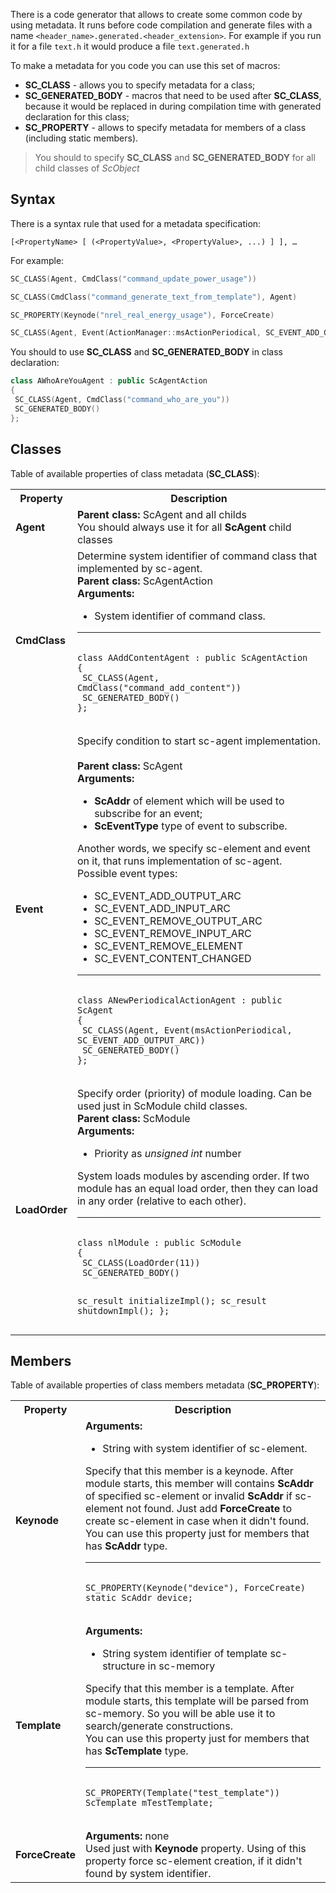 

There is a code generator that allows to create some common code by using metadata. It runs before code compilation and generate files with a name `<header_name>.generated.<header_extension>`.
For example if you run it for a file `text.h` it would produce a file `text.generated.h`

To make a metadata for you code you can use this set of macros:
* **SC_CLASS** - allows you to specify metadata for a class;
* **SC_GENERATED_BODY** - macros that need to be used after **SC_CLASS**, because it would be replaced in during compilation time with generated declaration for this class;
* **SC_PROPERTY** - allows to specify metadata for members of a class (including static members).

> You should to specify **SC_CLASS** and **SC_GENERATED_BODY** for all child classes of *ScObject*

## Syntax
There is a syntax rule that used for a metadata specification:
```
[<PropertyName> [ (<PropertyValue>, <PropertyValue>, ...) ] ], …
```

For example:

```cpp
SC_CLASS(Agent, CmdClass("command_update_power_usage"))
```
```cpp
SC_CLASS(CmdClass("command_generate_text_from_template"), Agent)
```
```cpp
SC_PROPERTY(Keynode("nrel_real_energy_usage"), ForceCreate)
```
```cpp
SC_CLASS(Agent, Event(ActionManager::msActionPeriodical, SC_EVENT_ADD_OUTPUT_ARC))
```

You should to use **SC_CLASS** and **SC_GENERATED_BODY** in class declaration:
```cpp
class AWhoAreYouAgent : public ScAgentAction
{
 SC_CLASS(Agent, CmdClass("command_who_are_you"))
 SC_GENERATED_BODY()
};
```

## Classes
Table of available properties of class metadata (**SC_CLASS**):

<table>
  <tr>
    <th>Property</td>
    <th>Description</td>
  </tr>
  <tr>
    <td><strong>Agent</strong></td>
    <td><strong>Parent class:</strong> ScAgent and all childs
      <br/>You should always use it for all <strong>ScAgent</strong> child classes
    </td>
  </tr>

  <tr>
    <td><strong>CmdClass</strong></td>
    <td>Determine system identifier of command class that implemented by sc-agent.
    <br/><strong>Parent class:</strong> ScAgentAction
    <br/><strong>Arguments:</strong>
    <ul>
      <li>System identifier of command class.</li>
    </ul>
    <hr/>
    <pre><code class="cpp hljs">
class AAddContentAgent : public ScAgentAction
{
 SC_CLASS(Agent, CmdClass("command_add_content"))
 SC_GENERATED_BODY()
};
    </code></pre>
    </td>
  </tr>

  <tr>
    <td><strong>Event</strong></td>
    <td>Specify condition to start sc-agent implementation.<br/>
      <br/><strong>Parent class:</strong> ScAgent
      <br/><strong>Arguments:</strong>
      <ul>
        <li><strong>ScAddr</strong> of element which will be used to subscribe for an event;</li>
        <li><strong>ScEventType</strong> type of event to subscribe.</li>
      </ul>
      Another words, we specify sc-element and event on it, that runs implementation of sc-agent. Possible event types:
      <ul>
        <li>SC_EVENT_ADD_OUTPUT_ARC</li>
        <li>SC_EVENT_ADD_INPUT_ARC</li>
        <li>SC_EVENT_REMOVE_OUTPUT_ARC</li>
        <li>SC_EVENT_REMOVE_INPUT_ARC</li>
        <li>SC_EVENT_REMOVE_ELEMENT</li>
        <li>SC_EVENT_CONTENT_CHANGED</li>
      </ul>
      <hr/>
      <pre><code class="cpp hljs">
class ANewPeriodicalActionAgent : public ScAgent
{
 SC_CLASS(Agent, Event(msActionPeriodical, SC_EVENT_ADD_OUTPUT_ARC))
 SC_GENERATED_BODY()
};
      </code></pre>
    </td>
  </tr>

  <tr>
    <td><strong>LoadOrder</strong></td>
    <td>Specify order (priority) of module loading. Can be used just in ScModule child classes.
      <br/><strong>Parent class:</strong> ScModule
      <br/><strong>Arguments:</strong>
      <ul>
        <li>Priority as <i>unsigned int</i> number</li>
      </ul>
      System loads modules by ascending order. If two module has an equal load order, then they can load in any order (relative to each other).
      <hr/>
      <pre><code class="cpp hljs">
class nlModule : public ScModule
{
 SC_CLASS(LoadOrder(11))
 SC_GENERATED_BODY()

 sc_result initializeImpl();
 sc_result shutdownImpl();
};
      </code></pre>
    </td>
  </tr>
</table>


## Members
Table of available properties of class members metadata (**SC_PROPERTY**):
<table>

  <tr>
    <th>Property</th>
    <th>Description</th>
  </tr>

  <tr>
    <td><strong>Keynode</strong></td>
    <td>
      <strong>Arguments:</strong>
      <ul>
        <li>String with system identifier of sc-element.</li>
      </ul>
      Specify that this member is a keynode. After module starts, this member will contains <strong>ScAddr</strong> of specified sc-element or invalid <strong>ScAddr</strong> if sc-element not found. Just add <strong>ForceCreate</strong> to create sc-element in case when it didn't found.
      <br/>You can use this property just for members that has <strong>ScAddr</strong> type.
      <hr/>
      <pre><code class="cpp hljs">
SC_PROPERTY(Keynode("device"), ForceCreate)
static ScAddr device;
      </code></pre>
    </td>
  </tr>

  <tr>
    <td><strong>Template</strong></td>
    <td>
      <strong>Arguments:</strong>
      <ul>
        <li>String system identifier of template sc-structure in sc-memory</li>
      </ul>
      Specify that this member is a template. After module starts, this template will be parsed from sc-memory. So you will be able use it to search/generate constructions.
      <br/>You can use this property just for members that has <strong>ScTemplate</strong> type.
      <hr/>
      <pre><code class="cpp hljs">
SC_PROPERTY(Template("test_template"))
ScTemplate mTestTemplate;
      </code></pre>
    </td>
  </tr>

  <tr>
    <td><strong>ForceCreate</strong></td>
    <td>
      <strong>Arguments:</strong> none
      <br/>Used just with <strong>Keynode</strong> property. Using of this property force sc-element creation, if it didn't found by system identifier.
    </td>
  </tr>

</table>
